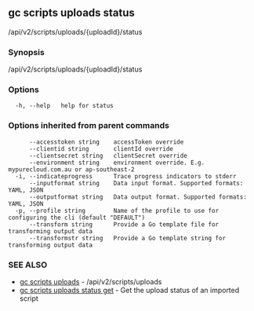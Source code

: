 ## gc scripts uploads status

/api/v2/scripts/uploads/{uploadId}/status

### Synopsis

/api/v2/scripts/uploads/{uploadId}/status

### Options

```
  -h, --help   help for status
```

### Options inherited from parent commands

```
      --accesstoken string    accessToken override
      --clientid string       clientId override
      --clientsecret string   clientSecret override
      --environment string    environment override. E.g. mypurecloud.com.au or ap-southeast-2
  -i, --indicateprogress      Trace progress indicators to stderr
      --inputformat string    Data input format. Supported formats: YAML, JSON
      --outputformat string   Data output format. Supported formats: YAML, JSON
  -p, --profile string        Name of the profile to use for configuring the cli (default "DEFAULT")
      --transform string      Provide a Go template file for transforming output data
      --transformstr string   Provide a Go template string for transforming output data
```

### SEE ALSO

* [gc scripts uploads](gc_scripts_uploads.html)	 - /api/v2/scripts/uploads
* [gc scripts uploads status get](gc_scripts_uploads_status_get.html)	 - Get the upload status of an imported script


